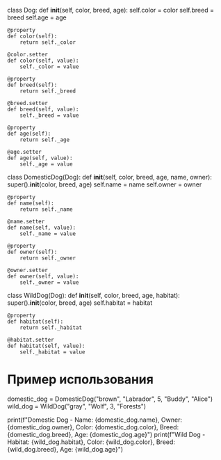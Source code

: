 class Dog:
    def __init__(self, color, breed, age):
        self.color = color
        self.breed = breed
        self.age = age

    @property
    def color(self):
        return self._color

    @color.setter
    def color(self, value):
        self._color = value

    @property
    def breed(self):
        return self._breed

    @breed.setter
    def breed(self, value):
        self._breed = value

    @property
    def age(self):
        return self._age

    @age.setter
    def age(self, value):
        self._age = value

class DomesticDog(Dog):
    def __init__(self, color, breed, age, name, owner):
        super().__init__(color, breed, age)
        self.name = name
        self.owner = owner

    @property
    def name(self):
        return self._name

    @name.setter
    def name(self, value):
        self._name = value

    @property
    def owner(self):
        return self._owner

    @owner.setter
    def owner(self, value):
        self._owner = value

class WildDog(Dog):
    def __init__(self, color, breed, age, habitat):
        super().__init__(color, breed, age)
        self.habitat = habitat

    @property
    def habitat(self):
        return self._habitat

    @habitat.setter
    def habitat(self, value):
        self._habitat = value

# Пример использования
domestic_dog = DomesticDog("brown", "Labrador", 5, "Buddy", "Alice")
wild_dog = WildDog("gray", "Wolf", 3, "Forests")

print(f"Domestic Dog - Name: {domestic_dog.name}, Owner: {domestic_dog.owner}, Color: {domestic_dog.color}, Breed: {domestic_dog.breed}, Age: {domestic_dog.age}")
print(f"Wild Dog - Habitat: {wild_dog.habitat}, Color: {wild_dog.color}, Breed: {wild_dog.breed}, Age: {wild_dog.age}")
